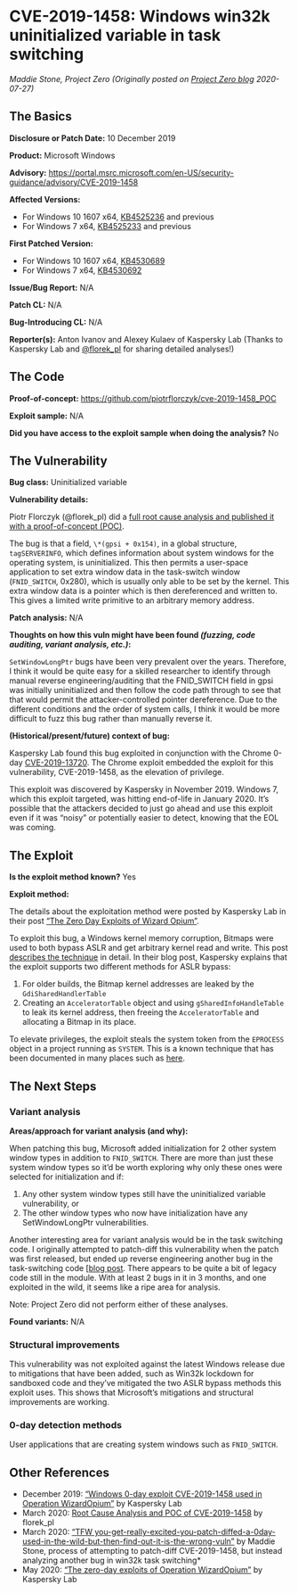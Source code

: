 # CVE-2019-1458: Windows win32k uninitialized variable in task switching
*Maddie Stone, Project Zero (Originally posted on [Project Zero blog](https://googleprojectzero.blogspot.com/p/rca.html) 2020-07-27)*

## The Basics

**Disclosure or Patch Date:** 10 December 2019

**Product:** Microsoft Windows

**Advisory:** https://portal.msrc.microsoft.com/en-US/security-guidance/advisory/CVE-2019-1458 

**Affected Versions:**

* For Windows 10 1607 x64, [KB4525236](https://support.microsoft.com/en-us/help/4525236/windows-10-update-kb4525236) and previous
* For Windows 7 x64, [KB4525233](https://support.microsoft.com/en-us/help/4525233/windows-7-update-kb4525233) and previous

**First Patched Version:**

* For Windows 10 1607 x64, [KB4530689](https://support.microsoft.com/en-us/help/4530689/windows-10-update-kb4530689)
* For Windows 7 x64, [KB4530692](https://support.microsoft.com/en-us/help/4530692/windows-7-update-kb4530692)

**Issue/Bug Report:** N/A

**Patch CL:** N/A

**Bug-Introducing CL:** N/A

**Reporter(s):** Anton Ivanov and Alexey Kulaev of Kaspersky Lab (Thanks to Kaspersky Lab and [@florek_pl](https://twitter.com/florek_pl) for sharing detailed analyses!)

## The Code

**Proof-of-concept:** https://github.com/piotrflorczyk/cve-2019-1458_POC

**Exploit sample:** N/A

**Did you have access to the exploit sample when doing the analysis?** No

## The Vulnerability

**Bug class:** Uninitialized variable

**Vulnerability details:**

Piotr Florczyk (@florek_pl) did a [full root cause analysis and published it with a proof-of-concept (POC)](https://github.com/piotrflorczyk/cve-2019-1458_POC). 

The bug is that a field, `\*(gpsi + 0x154)`, in a global structure, `tagSERVERINFO`, which defines information about system windows for the operating system, is uninitialized. This then permits a user-space application to set extra window data in the task-switch window (`FNID_SWITCH`, 0x280), which is usually only able to be set by the kernel. This extra window data is a pointer which is then dereferenced and written to. This gives a limited write primitive to an arbitrary memory address.

**Patch analysis:** N/A

**Thoughts on how this vuln might have been found _(fuzzing, code auditing, variant analysis, etc.)_:**

`SetWindowLongPtr` bugs have been very prevalent over the years. Therefore, I think it would be quite easy for a skilled researcher to identify through manual reverse engineering/auditing that the FNID_SWITCH field in gpsi was initially uninitialized and then follow the code path through to see that that would permit the attacker-controlled pointer dereference. Due to the different conditions and the order of system calls, I think it would be more difficult to fuzz this bug rather than manually reverse it.

**(Historical/present/future) context of bug:** 

Kaspersky Lab found this bug exploited in conjunction with the Chrome 0-day [CVE-2019-13720](CVE-2019-13720.md). The Chrome exploit embedded the exploit for this vulnerability, CVE-2019-1458, as the elevation of privilege. 

This exploit was discovered by Kaspersky in November 2019. Windows 7, which this exploit targeted, was hitting end-of-life in January 2020. It’s possible that the attackers decided to just go ahead and use this exploit even if it was “noisy” or potentially easier to detect, knowing that the EOL was coming. 

## The Exploit

**Is the exploit method known?** Yes

**Exploit method:**

The details about the exploitation method were posted by Kaspersky Lab in their post [“The Zero Day Exploits of Wizard Opium”](https://securelist.com/the-zero-day-exploits-of-operation-wizardopium/97086/).

To exploit this bug, a Windows kernel memory corruption, Bitmaps were used to both bypass ASLR and get arbitrary kernel read and write. This post [describes the technique](https://labs.f-secure.com/archive/a-tale-of-bitmaps/) in detail. In their blog post, Kaspersky explains that the exploit supports two different methods for ASLR bypass:

1. For older builds, the Bitmap kernel addresses are leaked by the `GdiSharedHandlerTable`
2. Creating an `AcceleratorTable` object and using `gSharedInfoHandleTable` to leak its kernel address, then freeing the `AcceleratorTable` and allocating a Bitmap in its place.

To elevate privileges, the exploit steals the system token from the `EPROCESS` object in a project running as `SYSTEM`. This is a known technique that has been documented in many places such as [here](https://improsec.com/tech-blog/windows-kernel-shellcode-on-windows-10-part-1).

## The Next Steps

### Variant analysis

**Areas/approach for variant analysis (and why):**

When patching this bug, Microsoft added initialization for 2 other system window types in addition to `FNID_SWITCH`. There are more than just these system window types so it’d be worth exploring why only these ones were selected for initialization and if:
1. Any other system window types still have the uninitialized variable vulnerability, or 
2. The other window types who now have initialization have any SetWindowLongPtr vulnerabilities.

Another interesting area for variant analysis would be in the task switching code. I originally attempted to patch-diff this vulnerability when the patch was first released, but ended up reverse engineering another bug in the task-switching code [[blog post](https://googleprojectzero.blogspot.com/2020/04/tfw-you-get-really-excited-you-patch.html). There appears to be quite a bit of legacy code still in the module. With at least 2 bugs in it in 3 months, and one exploited in the wild, it seems like a ripe area for analysis. 

Note: Project Zero did not perform either of these analyses. 

**Found variants:** N/A

### Structural improvements

This vulnerability was not exploited against the latest Windows release due to mitigations that have been added, such as Win32k lockdown for sandboxed code and they’ve mitigated the two ASLR bypass methods this exploit uses. This shows that Microsoft’s mitigations and structural improvements are working.

### 0-day detection methods

User applications that are creating system windows such as `FNID_SWITCH`.

## Other References 
* December 2019: [“Windows 0-day exploit CVE-2019-1458 used in Operation WizardOpium”](https://securelist.com/windows-0-day-exploit-cve-2019-1458-used-in-operation-wizardopium/95432/) by Kaspersky Lab
* March 2020: [Root Cause Analysis and POC of CVE-2019-1458](https://github.com/piotrflorczyk/cve-2019-1458_POC) by florek_pl
* March 2020: [“TFW you-get-really-excited-you-patch-diffed-a-0day-used-in-the-wild-but-then-find-out-it-is-the-wrong-vuln”](https://googleprojectzero.blogspot.com/2020/04/tfw-you-get-really-excited-you-patch.html) by Maddie Stone, process of attempting to patch-diff CVE-2019-1458, but instead analyzing another bug in win32k task switching* 
* May 2020: [“The zero-day exploits of Operation WizardOpium”](https://securelist.com/the-zero-day-exploits-of-operation-wizardopium/97086/) by Kaspersky Lab